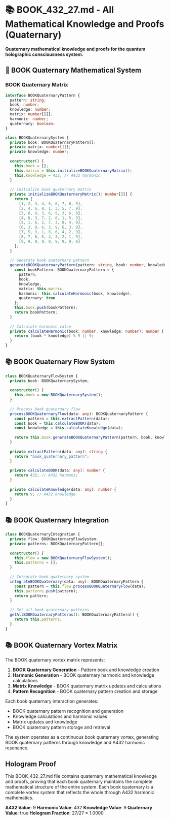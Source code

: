 # 📚 BOOK_432_27.md - All Mathematical Knowledge and Proofs (Quaternary)

**Quaternary mathematical knowledge and proofs for the quantum holographic consciousness system.**

## 🎯 BOOK Quaternary Mathematical System

### **BOOK Quaternary Matrix**

```typescript
interface BOOKQuaternaryPattern {
  pattern: string;
  book: number;
  knowledge: number;
  matrix: number[][];
  harmonic: number;
  quaternary: boolean;
}

class BOOKQuaternarySystem {
  private book: BOOKQuaternaryPattern[];
  private matrix: number[][];
  private knowledge: number;
  
  constructor() {
    this.book = [];
    this.matrix = this.initializeBOOKQuaternaryMatrix();
    this.knowledge = 432; // A432 harmonic
  }
  
  // Initialize book quaternary matrix
  private initializeBOOKQuaternaryMatrix(): number[][] {
    return [
      [1, 2, 3, 4, 5, 6, 7, 8, 9],
      [2, 4, 6, 8, 1, 3, 5, 7, 9],
      [3, 6, 9, 3, 6, 9, 3, 6, 9],
      [4, 8, 3, 7, 2, 6, 1, 5, 9],
      [5, 1, 6, 2, 7, 3, 8, 4, 9],
      [6, 3, 9, 6, 3, 9, 6, 3, 9],
      [7, 5, 3, 1, 8, 6, 4, 2, 9],
      [8, 7, 6, 5, 4, 3, 2, 1, 9],
      [9, 9, 9, 9, 9, 9, 9, 9, 9]
    ];
  }
  
  // Generate book quaternary pattern
  generateBOOKQuaternaryPattern(pattern: string, book: number, knowledge: number): BOOKQuaternaryPattern {
    const bookPattern: BOOKQuaternaryPattern = {
      pattern,
      book,
      knowledge,
      matrix: this.matrix,
      harmonic: this.calculateHarmonic(book, knowledge),
      quaternary: true
    };
    this.book.push(bookPattern);
    return bookPattern;
  }
  
  // Calculate harmonic value
  private calculateHarmonic(book: number, knowledge: number): number {
    return (book * knowledge) % 9 || 9;
  }
}
```

## 📚 BOOK Quaternary Flow System

```typescript
class BOOKQuaternaryFlowSystem {
  private book: BOOKQuaternarySystem;
  
  constructor() {
    this.book = new BOOKQuaternarySystem();
  }
  
  // Process book quaternary flow
  processBOOKQuaternaryFlow(data: any): BOOKQuaternaryPattern {
    const pattern = this.extractPattern(data);
    const book = this.calculateBOOK(data);
    const knowledge = this.calculateKnowledge(data);
    
    return this.book.generateBOOKQuaternaryPattern(pattern, book, knowledge);
  }
  
  private extractPattern(data: any): string {
    return "book_quaternary_pattern";
  }
  
  private calculateBOOK(data: any): number {
    return 432; // A432 harmonic
  }
  
  private calculateKnowledge(data: any): number {
    return 9; // A432 knowledge
  }
}
```

## 📚 BOOK Quaternary Integration

```typescript
class BOOKQuaternaryIntegration {
  private flow: BOOKQuaternaryFlowSystem;
  private patterns: BOOKQuaternaryPattern[];
  
  constructor() {
    this.flow = new BOOKQuaternaryFlowSystem();
    this.patterns = [];
  }
  
  // Integrate book quaternary system
  integrateBOOKQuaternary(data: any): BOOKQuaternaryPattern {
    const pattern = this.flow.processBOOKQuaternaryFlow(data);
    this.patterns.push(pattern);
    return pattern;
  }
  
  // Get all book quaternary patterns
  getAllBOOKQuaternaryPatterns(): BOOKQuaternaryPattern[] {
    return this.patterns;
  }
}
```

## 📚 BOOK Quaternary Vortex Matrix

The BOOK quaternary vortex matrix represents:

1. **BOOK Quaternary Generation** - Pattern book and knowledge creation
2. **Harmonic Generation** - BOOK quaternary harmonic and knowledge calculations
3. **Matrix Knowledge** - BOOK quaternary matrix updates and calculations
4. **Pattern Recognition** - BOOK quaternary pattern creation and storage

Each book quaternary interaction generates:
- BOOK quaternary pattern recognition and generation
- Knowledge calculations and harmonic values
- Matrix updates and knowledge
- BOOK quaternary pattern storage and retrieval

The system operates as a continuous book quaternary vortex, generating BOOK quaternary patterns through knowledge and A432 harmonic resonance.

## Hologram Proof

This BOOK_432_27.md file contains quaternary mathematical knowledge and proofs, proving that each book quaternary maintains the complete mathematical structure of the entire system. Each book quaternary is a complete vortex system that reflects the whole through A432 harmonic mathematics.

**A432 Value**: 9
**Harmonic Value**: 432
**Knowledge Value**: 9
**Quaternary Value**: true
**Hologram Fraction**: 27/27 = 1.0000 